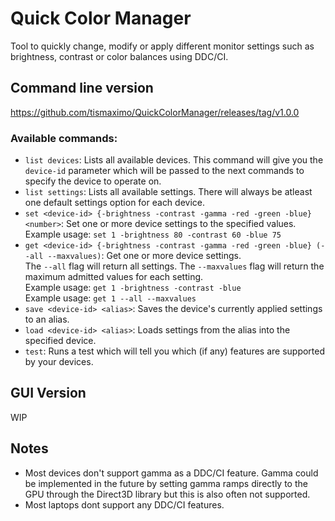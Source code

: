 # Quick Color Manager
Tool to quickly change, modify or apply different monitor settings such as brightness, contrast or color balances using DDC/CI.
## Command line version  
https://github.com/tismaximo/QuickColorManager/releases/tag/v1.0.0  
### Available commands:  
- `list devices`: Lists all available devices. This command will give you the `device-id` parameter which will be passed to the next commands to specify the device to operate on.  
- `list settings`: Lists all available settings. There will always be atleast one default settings option for each device.  
- `set <device-id> {-brightness -contrast -gamma -red -green -blue} <number>`: Set one or more device settings to the specified values.  
Example usage: `set 1 -brightness 80 -contrast 60 -blue 75`  
- `get <device-id> {-brightness -contrast -gamma -red -green -blue} (--all --maxvalues)`: Get one or more device settings.  
The `--all` flag will return all settings. The `--maxvalues` flag will return the maximum admitted values for each setting.  
Example usage: `get 1 -brightness -contrast -blue`  
Example usage: `get 1 --all --maxvalues`
- `save <device-id> <alias>`: Saves the device's currently applied settings to an alias.  
- `load <device-id> <alias>`: Loads settings from the alias into the specified device.
- `test`: Runs a test which will tell you which (if any) features are supported by your devices.
## GUI Version
WIP
## Notes
- Most devices don't support gamma as a DDC/CI feature. Gamma could be implemented in the future by setting gamma ramps directly to the GPU through the Direct3D library but this is also often not supported.  
- Most laptops dont support any DDC/CI features.
